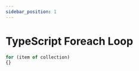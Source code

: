 ```yaml
---
sidebar_position: 1
---
```


# TypeScript Foreach Loop

```TypeScript
for (item of collection)
{}
```
